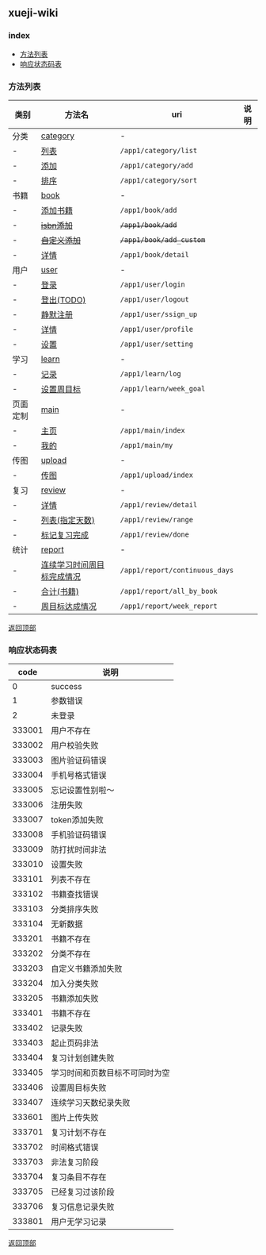 ## xueji-wiki

### index
+ [方法列表](#方法列表)
+ [响应状态码表](#响应状态码表)

### 方法列表

| 类别 |                               方法名                               |                uri                 | 说明 |
| ---- | ------------------------------------------------------------------ | ---------------------------------- | ---- |
| 分类 | [category](category.md)                                            | \-                                 |      |
| \-   | [列表](category.md#列表)                                           | ```/app1/category/list```          |      |
| \-   | [添加](category.md#添加)                                           | ```/app1/category/add```           |      |
| \-   | [排序](category.md#排序)                                           | ```/app1/category/sort```          |      |
| 书籍 | [book](book.md)                                                    | \-                                 |      |
| \-   | [添加书籍](book.md#添加书籍)                                       | ```/app1/book/add```               |
| \-   | ~~[isbn添加](book.md#isbn添加)~~                                       | ~~```/app1/book/add```~~          |      |
| \-   | ~~[自定义添加](book.md#自定义添加)~~                                   | ~~```/app1/book/add_custom```~~    |      |
| \-   | [详情](book.md#详情)                                               | ```/app1/book/detail```            |      |
| 用户 | [user](user.md)                                                    | \-                                 |      |
| \-   | [登录](user.md#登录)                                               | ```/app1/user/login```             |      |
| \-   | [登出(TODO)](user.md#todo登出)                                     | ```/app1/user/logout```            |      |
| \-   | [静默注册](user.md#静默注册)                                       | ```/app1/user/ssign_up```          |      |
| \-   | [详情](user.md#详情)                                               | ```/app1/user/profile```           |      |
| \-   | [设置](user.md#设置)                                               | ```/app1/user/setting```           |      |
| 学习 | [learn](learn.md)                                                  | \-                                 |      |
| \-   | [记录](learn.md#记录)                                              | ```/app1/learn/log```              |      |
| \-   | [设置周目标](learn.md#设置周目标)                                  | ```/app1/learn/week_goal```        |      |
| 页面定制 | [main](main.md)                                                    | \-                          |      |
| \-   | [主页](main.md#主页)                                               | ```/app1/main/index```             |      |
| \-   | [我的](main.md#我的)                                               | ```/app1/main/my```             |      |
| 传图 | [upload](upload.md)                                                | \-                                 |      |
| \-   | [传图](upload.md#传图)                                             | ```/app1/upload/index```           |      |
| 复习 | [review](review.md)                                                | \-                                 |      |
| \-   | [详情](review.md#详情)                                             | ```/app1/review/detail```          |      |
| \-   | [列表(指定天数)](review.md#列表指定天数)                           | ```/app1/review/range```           |      |
| \-   | [标记复习完成](review.md#标记复习完成)                             | ```/app1/review/done```            |      |
| 统计 | [report](report.md)                                                | \-                                 |      |
| \-   | [连续学习时间周目标完成情况](report.md#连续学习时间周目标完成情况) | ```/app1/report/continuous_days``` |      |
| \-   | [合计(书籍)](report.md#合计书籍)                                   | ```/app1/report/all_by_book```     |      |
| \-   | [周目标达成情况](report.md#周目标达成情况)                         | ```/app1/report/week_report```     |      |

[返回顶部](#index)

### 响应状态码表

|  code  |              说明              |
| ------ | ------------------------------ |
|      0 | success                        |
|      1 | 参数错误                       |
|      2 | 未登录                         |
| 333001 | 用户不存在                     |
| 333002 | 用户校验失败                   |
| 333003 | 图片验证码错误                 |
| 333004 | 手机号格式错误                 |
| 333005 | 忘记设置性别啦～               |
| 333006 | 注册失败                       |
| 333007 | token添加失败                  |
| 333008 | 手机验证码错误                 |
| 333009 | 防打扰时间非法                 |
| 333010 | 设置失败                       |
| 333101 | 列表不存在                     |
| 333102 | 书籍查找错误                   |
| 333103 | 分类排序失败                   |
| 333104 | 无新数据                       |
| 333201 | 书籍不存在                     |
| 333202 | 分类不存在                     |
| 333203 | 自定义书籍添加失败             |
| 333204 | 加入分类失败                   |
| 333205 | 书籍添加失败                   |
| 333401 | 书籍不存在                     |
| 333402 | 记录失败                       |
| 333403 | 起止页码非法                   |
| 333404 | 复习计划创建失败               |
| 333405 | 学习时间和页数目标不可同时为空 |
| 333406 | 设置周目标失败                 |
| 333407 | 连续学习天数纪录失败           |
| 333601 | 图片上传失败                   |
| 333701 | 复习计划不存在                 |
| 333702 | 时间格式错误                   |
| 333703 | 非法复习阶段                   |
| 333704 | 复习条目不存在                 |
| 333705 | 已经复习过该阶段               |
| 333706 | 复习信息记录失败               |
| 333801 | 用户无学习记录                 |

[返回顶部](#index)